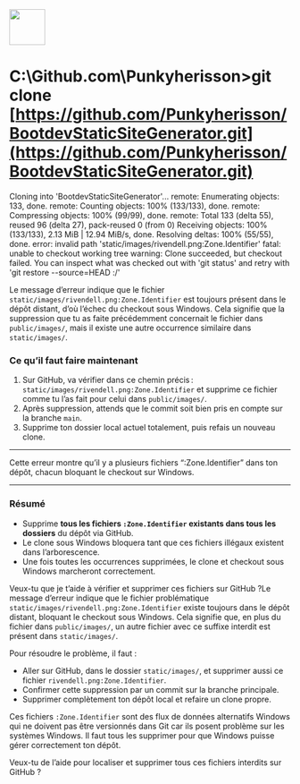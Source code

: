 <img src="https://r2cdn.perplexity.ai/pplx-full-logo-primary-dark%402x.png" style="height:64px;margin-right:32px"/>

# C:\Github.com\Punkyherisson>git clone [https://github.com/Punkyherisson/BootdevStaticSiteGenerator.git](https://github.com/Punkyherisson/BootdevStaticSiteGenerator.git)

Cloning into 'BootdevStaticSiteGenerator'...
remote: Enumerating objects: 133, done.
remote: Counting objects: 100% (133/133), done.
remote: Compressing objects: 100% (99/99), done.
remote: Total 133 (delta 55), reused 96 (delta 27), pack-reused 0 (from 0)
Receiving objects: 100% (133/133), 2.13 MiB | 12.94 MiB/s, done.
Resolving deltas: 100% (55/55), done.
error: invalid path 'static/images/rivendell.png:Zone.Identifier'
fatal: unable to checkout working tree
warning: Clone succeeded, but checkout failed.
You can inspect what was checked out with 'git status'
and retry with 'git restore --source=HEAD :/'

Le message d’erreur indique que le fichier `static/images/rivendell.png:Zone.Identifier` est toujours présent dans le dépôt distant, d’où l’échec du checkout sous Windows. Cela signifie que la suppression que tu as faite précédemment concernait le fichier dans `public/images/`, mais il existe une autre occurrence similaire dans `static/images/`.

### Ce qu’il faut faire maintenant

1. Sur GitHub, va vérifier dans ce chemin précis :
`static/images/rivendell.png:Zone.Identifier`
et supprime ce fichier comme tu l’as fait pour celui dans `public/images/`.
2. Après suppression, attends que le commit soit bien pris en compte sur la branche `main`.
3. Supprime ton dossier local actuel totalement, puis refais un nouveau clone.

***

Cette erreur montre qu’il y a plusieurs fichiers “:Zone.Identifier” dans ton dépôt, chacun bloquant le checkout sur Windows.

***

### Résumé

- Supprime **tous les fichiers `:Zone.Identifier` existants dans tous les dossiers** du dépôt via GitHub.
- Le clone sous Windows bloquera tant que ces fichiers illégaux existent dans l’arborescence.
- Une fois toutes les occurrences supprimées, le clone et checkout sous Windows marcheront correctement.

Veux-tu que je t’aide à vérifier et supprimer ces fichiers sur GitHub ?Le message d’erreur indique que le fichier problématique `static/images/rivendell.png:Zone.Identifier` existe toujours dans le dépôt distant, bloquant le checkout sous Windows. Cela signifie que, en plus du fichier dans `public/images/`, un autre fichier avec ce suffixe interdit est présent dans `static/images/`.

Pour résoudre le problème, il faut :

- Aller sur GitHub, dans le dossier `static/images/`, et supprimer aussi ce fichier `rivendell.png:Zone.Identifier`.
- Confirmer cette suppression par un commit sur la branche principale.
- Supprimer complètement ton dépôt local et refaire un clone propre.

Ces fichiers `:Zone.Identifier` sont des flux de données alternatifs Windows qui ne doivent pas être versionnés dans Git car ils posent problème sur les systèmes Windows. Il faut tous les supprimer pour que Windows puisse gérer correctement ton dépôt.

Veux-tu de l’aide pour localiser et supprimer tous ces fichiers interdits sur GitHub ?

